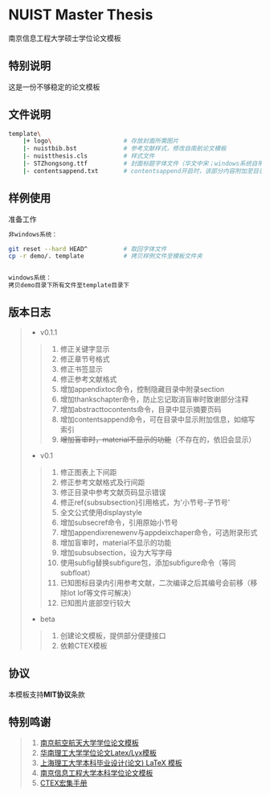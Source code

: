 # NUIST Master Thesis

南京信息工程大学硕士学位论文模板

## 特别说明

这是一份不够稳定的论文模板

## 文件说明

```bash
template\
    |+ logo\                    # 存放封面所需图片
    |- nuistbib.bst             # 参考文献样式，修改自南航论文模板
    |- nuistthesis.cls          # 样式文件
    |- STZhongsong.ttf          # 封面标题字体文件（华文中宋；windows系统自带，无请下载）
    |- contentsappend.txt       # contentsappend开启时，该部分内容附加至目录尾部
```

## 样例使用

准备工作

```bash
非windows系统：

git reset --hard HEAD^          # 取回字体文件
cp -r demo/. template           # 拷贝样例文件至模板文件夹


windows系统：
拷贝demo目录下所有文件至template目录下
```

## 版本日志

> * v0.1.1
> > 1. 修正关键字显示
> > 2. 修正章节号格式
> > 3. 修正书签显示
> > 4. 修正参考文献格式
> > 5. 增加appendixtoc命令，控制隐藏目录中附录section
> > 6. 增加thankschapter命令，防止忘记取消盲审时致谢部分注释
> > 7. 增加abstracttocontents命令，目录中显示摘要页码
> > 8. 增加contentsappend命令，可在目录中显示附加信息，如缩写索引
> > 9. ~~增加盲审时，material不显示的功能~~（不存在的，依旧会显示）
> * v0.1
> > 1. 修正图表上下间距
> > 2. 修正参考文献格式及行间距
> > 3. 修正目录中参考文献页码显示错误
> > 4. 修正ref{subsubsection}引用格式，为'小节号-子节号'
> > 5. 全文公式使用displaystyle
> > 6. 增加subsecref命令，引用原始小节号
> > 7. 增加appendixrenewenv与appdeixchaper命令，可选附录形式
> > 8. 增加盲审时，material不显示的功能
> > 9. 增加subsubsection，设为大写字母
> > 10. 使用subfig替换subfigure包，添加subfigure命令（等同subfloat）
> > 11. 已知图标目录内引用参考文献，二次编译之后其编号会前移（移除lot lof等文件可解决）
> > 12. 已知图片底部空行较大
> * beta
> > 1. 创建论文模板，提供部分便捷接口
> > 2. 依赖CTEX模板

## 协议

本模板支持**MIT协议**条款

## 特别鸣谢

> 1. [南京航空航天大学学位论文模板](!https://github.com/nuaatug/nuaathesis)
> 2. [华南理工大学学位论文Latex/Lyx模板](!https://github.com/alwintsui/scutthesis)
> 3. [上海理工大学本科毕业设计(论文) LaTeX 模板](!https://gitee.com/MkSwQi/usstthesis)
> 4. [南京信息工程大学本科学位论文模板](!https://github.com/LirenW/NUIST_thesis_template_V2.0)
> 5. [CTEX宏集手册](!http://mirrors.ibiblio.org/CTAN/language/chinese/ctex/ctex.pdf)